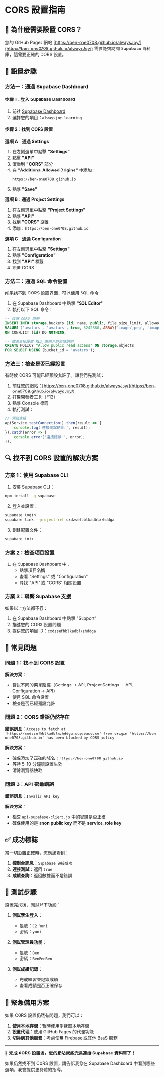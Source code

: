 # CORS 設置指南

## 🎯 為什麼需要設置 CORS？

您的 GitHub Pages 網站 [https://ben-one0708.github.io/alwaysJoy/](https://ben-one0708.github.io/alwaysJoy/) 需要能夠訪問 Supabase 資料庫，這需要正確的 CORS 設置。

## 🚀 設置步驟

### 方法一：通過 Supabase Dashboard

#### 步驟 1：登入 Supabase Dashboard

1. 前往 [Supabase Dashboard](https://supabase.com/dashboard)
2. 選擇您的項目：`alwaysjoy-learning`

#### 步驟 2：找到 CORS 設置

**選項 A：通過 Settings**
1. 在左側選單中點擊 **"Settings"**
2. 點擊 **"API"**
3. 滾動到 **"CORS"** 部分
4. 在 **"Additional Allowed Origins"** 中添加：
   ```
   https://ben-one0708.github.io
   ```
5. 點擊 **"Save"**

**選項 B：通過 Project Settings**
1. 在左側選單中點擊 **"Project Settings"**
2. 點擊 **"API"**
3. 找到 **"CORS"** 設置
4. 添加：`https://ben-one0708.github.io`

**選項 C：通過 Configuration**
1. 在左側選單中點擊 **"Settings"**
2. 點擊 **"Configuration"**
3. 找到 **"API"** 標籤
4. 設置 CORS

### 方法二：通過 SQL 命令設置

如果找不到 CORS 設置界面，可以使用 SQL 命令：

1. 在 Supabase Dashboard 中點擊 **"SQL Editor"**
2. 執行以下 SQL 命令：

```sql
-- 設置 CORS 策略
INSERT INTO storage.buckets (id, name, public, file_size_limit, allowed_mime_types)
VALUES ('avatars', 'avatars', true, 5242880, ARRAY['image/jpeg', 'image/png', 'image/gif'])
ON CONFLICT (id) DO NOTHING;

-- 或者直接設置 RLS 策略允許跨域訪問
CREATE POLICY "Allow public read access" ON storage.objects
FOR SELECT USING (bucket_id = 'avatars');
```

### 方法三：檢查是否已經設置

有時候 CORS 可能已經預設允許了。讓我們先測試：

1. 前往您的網站：[https://ben-one0708.github.io/alwaysJoy/](https://ben-one0708.github.io/alwaysJoy/)
2. 打開開發者工具（F12）
3. 點擊 Console 標籤
4. 執行測試：

```javascript
// 測試連接
apiService.testConnection().then(result => {
    console.log('連接測試結果:', result);
}).catch(error => {
    console.error('連接錯誤:', error);
});
```

## 🔍 找不到 CORS 設置的解決方案

### 方案 1：使用 Supabase CLI

1. 安裝 Supabase CLI：
```bash
npm install -g supabase
```

2. 登入並設置：
```bash
supabase login
supabase link --project-ref cxdzsefbblkadblxzhddga
```

3. 創建配置文件：
```bash
supabase init
```

### 方案 2：檢查項目設置

1. 在 Supabase Dashboard 中：
   - 點擊項目名稱
   - 查看 "Settings" 或 "Configuration"
   - 尋找 "API" 或 "CORS" 相關設置

### 方案 3：聯繫 Supabase 支援

如果以上方法都不行：
1. 在 Supabase Dashboard 中點擊 "Support"
2. 描述您的 CORS 設置問題
3. 提供您的項目 ID：`cxdzsefbblkadblxzhddga`

## 🚨 常見問題

### 問題 1：找不到 CORS 設置
**解決方案**：
- 嘗試不同的菜單路徑（Settings → API, Project Settings → API, Configuration → API）
- 使用 SQL 命令設置
- 檢查是否已經預設允許

### 問題 2：CORS 錯誤仍然存在
**錯誤訊息**：`Access to fetch at 'https://cxdzsefbblkadblxzhddga.supabase.co' from origin 'https://ben-one0708.github.io' has been blocked by CORS policy`

**解決方案**：
- 確保添加了正確的域名：`https://ben-one0708.github.io`
- 等待 5-10 分鐘讓設置生效
- 清除瀏覽器快取

### 問題 3：API 密鑰錯誤
**錯誤訊息**：`Invalid API key`

**解決方案**：
- 檢查 `api-supabase-client.js` 中的密鑰是否正確
- 確保使用的是 **anon public key** 而不是 **service_role key**

## ✅ 成功標誌

當一切設置正確時，您應該看到：

1. **控制台訊息**：`Supabase 連接成功`
2. **連接測試**：返回 `true`
3. **成績查詢**：返回數據而不是錯誤

## 🎯 測試步驟

設置完成後，測試以下功能：

1. **測試學生登入**：
   - 帳號：`C2 Yuni`
   - 密碼：`yuni`

2. **測試管理員功能**：
   - 帳號：`Ben`
   - 密碼：`BenBenBen`

3. **測試成績記錄**：
   - 完成練習並記錄成績
   - 查看成績是否正確保存

## 🔧 緊急備用方案

如果 CORS 設置仍然有問題，我們可以：

1. **使用本地存儲**：暫時使用瀏覽器本地存儲
2. **設置代理**：使用 GitHub Pages 的代理功能
3. **切換到其他服務**：考慮使用 Firebase 或其他 BaaS 服務

---

**🎉 完成 CORS 設置後，您的網站就能完美連接 Supabase 資料庫了！**

如果仍然找不到 CORS 設置，請告訴我您在 Supabase Dashboard 中看到哪些選項，我會提供更具體的指導。
